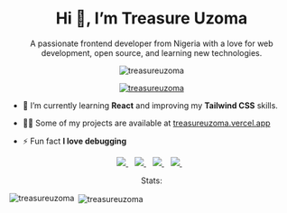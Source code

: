 <h1 align="center">Hi 👋, I’m Treasure Uzoma</h1>
<p align="center">A passionate frontend developer from Nigeria with a love for web development, open source, and learning new technologies.</p>

<p align="center"> <img src="https://komarev.com/ghpvc/?username=treasureuzoma&label=Profile%20views&color=0e75b6&style=flat" alt="treasureuzoma" /> </p>

<p align="center"> <a href="https://github.com/ryo-ma/github-profile-trophy"><img src="https://github-profile-trophy.vercel.app/?username=treasureuzoma" alt="treasureuzoma" /></a> </p>

- 🌱 I’m currently learning **React** and improving my **Tailwind CSS** skills.

- 👨‍💻 Some of my projects are available at [treasureuzoma.vercel.app](treasureuzoma.vercel.app)

- ⚡ Fun fact **I love debugging**

<p align='center'>
<a href="https://wa.me/2349133354993" target="_blank">
  <img src="https://img.shields.io/badge/WHATSAPP-%2325D366.svg?&style=for-the-badge&logo=whatsapp&logoColor=white" />
</a>&nbsp;&nbsp;
<a href="https://twitter.com/treasureuzoma1" target="_blank">
  <img src="https://img.shields.io/badge/twitter-%231DA1F2.svg?&style=for-the-badge&logo=twitter&logoColor=white" />
</a>&nbsp;&nbsp;
<a href="https://www.linkedin.com/in/treasure-uzoma-40a789260" target="_blank">
  <img src="https://img.shields.io/badge/linkedin-%230077B5.svg?&style=for-the-badge&logo=linkedin&logoColor=white" />
</a>&nbsp;&nbsp;
<a href="mailto:treasureuzoma650@gmail.com" target="_blank">
  <img src="https://img.shields.io/badge/email me-%23D14836.svg?&style=for-the-badge&logo=gmail&logoColor=white" />
</a>&nbsp;&nbsp;

<p align="center">Stats:</p>
<img align="left" src="https://github-readme-stats.vercel.app/api/top-langs?username=treasureuzoma&show_icons=true&locale=en&layout=compact" alt="treasureuzoma" /></p>

<p>&nbsp;<img align="center" src="https://github-readme-stats.vercel.app/api?username=treasureuzoma&show_icons=true&locale=en" alt="treasureuzoma" /></p>
